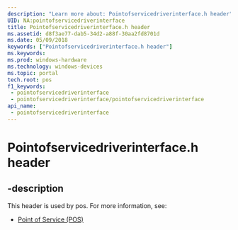 ```yaml
---
description: "Learn more about: Pointofservicedriverinterface.h header"
UID: NA:pointofservicedriverinterface
title: Pointofservicedriverinterface.h header
ms.assetid: d8f3ae77-dab5-34d2-a88f-30aa2fd8701d
ms.date: 05/09/2018
keywords: ["Pointofservicedriverinterface.h header"]
ms.keywords: 
ms.prod: windows-hardware
ms.technology: windows-devices
ms.topic: portal
tech.root: pos
f1_keywords:
 - pointofservicedriverinterface
 - pointofservicedriverinterface/pointofservicedriverinterface
api_name:
 - pointofservicedriverinterface
---
```


# Pointofservicedriverinterface.h header


## -description

This header is used by pos. For more information, see:

- [Point of Service (POS)](../_pos/index.md)

